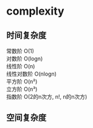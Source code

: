 # complexity

## 时间复杂度

常数阶 O(1)  
对数阶 O(logn)  
线性阶 O(n)  
线性对数阶 O(nlogn)  
平方阶 O(n²)  
立方阶 O(n³)  
指数阶 O(2的n次方, n!, n的n次方)  

## 空间复杂度
